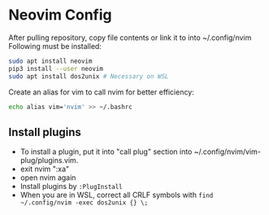 # Neovim Config

After pulling repository, copy file contents or link it to into ~/.config/nvim 
Following must be installed:
```bash
sudo apt install neovim
pip3 install --user neovim
sudo apt install dos2unix # Necessary on WSL 
```
Create an alias for vim to call nvim for better efficiency:
```bash
echo alias vim='nvim' >> ~/.bashrc
```
## Install plugins
- To install a plugin, put it into "call plug" section into ~/.config/nvim/vim-plug/plugins.vim. 
- exit nvim ":xa"
- open nvim again
- Install plugins by `:PlugInstall`
- When you are in WSL, correct all CRLF symbols with  `find ~/.config/nvim -exec dos2unix {} \;`
